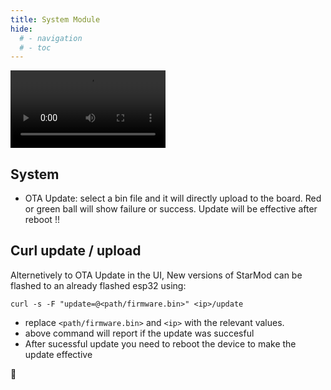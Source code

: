 ```yaml
---
title: System Module
hide:
  # - navigation
  # - toc
---
```



<video width="248" autoplay><source src="https://github.com/ewowi/StarDocs/assets/1737159/212f8043-cf2c-480a-bae9-96c16674b412" type="video/mp4"></video>

## System

* OTA Update: select a bin file and it will directly upload to the board. Red or green ball will show failure or success. Update will be effective after reboot !!

## Curl update / upload

Alternetively to OTA Update in the UI, New versions of StarMod can be flashed to an already flashed esp32 using:

```
curl -s -F "update=@<path/firmware.bin>" <ip>/update
```

* replace ```<path/firmware.bin>``` and ```<ip>``` with the relevant values.
* above command will report if the update was succesful
* After sucessful update you need to reboot the device to make the update effective


🚧
